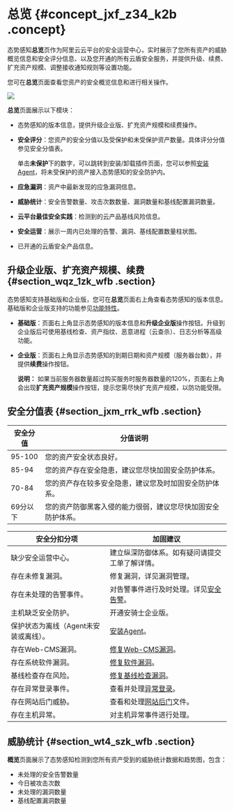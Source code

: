 # 总览 {#concept_jxf_z34_k2b .concept}

态势感知**总览**页作为阿里云云平台的安全运营中心，实时展示了您所有资产的威胁概览信息和安全评分信息、以及您开通的所有云盾安全服务，并提供升级、续费、扩充资产规模、调整接收通知规则等设置功能。

您可在**总览**页面查看您资产的安全概览信息和进行相关操作。

![](http://static-aliyun-doc.oss-cn-hangzhou.aliyuncs.com/assets/img/22732/154349994232714_zh-CN.png)

**总览**页面展示以下模块：

-   态势感知的版本信息，提供升级企业版、扩充资产规模和续费操作。
-   **安全评分**：您资产的安全分值以及受保护和未受保护资产数量。具体评分分值参见安全分值表。

    单击**未保护**下的数字，可以跳转到安装/卸载插件页面，您可以参照[安装Agent](intl.zh-CN/用户指南/接入态势感知/安装Agent.md#)，将未受保护的资产接入态势感知的安全防护内。

-   **应急漏洞**：资产中最新发现的应急漏洞信息。
-   **威胁统计**：安全告警数量、攻击次数数量、漏洞数量和基线配置漏洞数量。
-   **云平台最佳安全实践**：检测到的云产品基线风险信息。
-   **安全运营**：展示一周内已处理的告警、漏洞、基线配置数量柱状图。
-   已开通的云盾安全产品信息。

## 升级企业版、扩充资产规模、续费 {#section_wqz_1zk_wfb .section}

态势感知支持基础版和企业版，您可在**总览**页面右上角查看态势感知的版本信息。基础版和企业版支持的功能参见[功能特性](https://help.aliyun.com/knowledge_detail/42306.html)。

-   **基础版**：页面右上角显示态势感知的版本信息和**升级企业版**操作按钮。升级到企业版后可使用基线检查、资产指纹、恶意进程（云查杀）、日志分析等高级功能。
-   **企业版**：页面右上角显示态势感知的到期日期和资产规模（服务器台数），并提供**续费**操作按钮。

    **说明：** 如果当前服务器数量超过购买服务时服务器数量的120%，页面右上角会出现**扩充资产规模**操作按钮，提示您需尽快扩充资产规模，以防功能受限。


## 安全分值表 {#section_jxm_rrk_wfb .section}

|安全分值|分值说明|
|----|----|
|95-100|您的资产安全状态良好。|
|85-94|您的资产存在安全隐患，建议您尽快加固安全防护体系。|
|70-84|您的资产存在较多安全隐患，建议您及时加固安全防护体系。|
|69分以下|您的资产防御黑客入侵的能力很弱，建议您尽快加固安全防护体系。|

|安全分扣分项|加固建议|
|------|----|
|缺少安全运营中心。|建立纵深防御体系。如有疑问请提交工单了解详情。|
|存在未修复漏洞。|修复漏洞，详见漏洞管理。|
|存在未处理的告警事件。|对告警事件进行及时处理。详见[安全告警](https://help.aliyun.com/document_detail/68388.html)。|
|主机缺乏安全防护。|开通安骑士企业版。|
|保护状态为离线（Agent未安装或离线）。|[安装Agent](https://help.aliyun.com/document_detail/68597.html)。|
|存在Web-CMS漏洞。|[修复Web-CMS漏洞](https://help.aliyun.com/document_detail/34366.html)。|
|存在系统软件漏洞。|[修复软件漏洞](https://help.aliyun.com/document_detail/54567.html)。|
|基线检查存在风险。|[修复基线检查漏洞](https://help.aliyun.com/document_detail/59003.html)。|
|存在异常登录事件。|查看并处理[异常登录](https://help.aliyun.com/document_detail/52786.html)。|
|存在网站后门威胁。|查看和处理[网站后门](https://help.aliyun.com/document_detail/52788.html)文件。|
|存在主机异常。|对主机异常事件进行处理。|

## 威胁统计 {#section_wt4_szk_wfb .section}

**概览**页面展示了态势感知检测到您所有资产受到的威胁统计数据和趋势图，包含：

-   未处理的安全告警数量
-   今日被攻击次数
-   未处理的漏洞数量
-   基线配置漏洞数量

